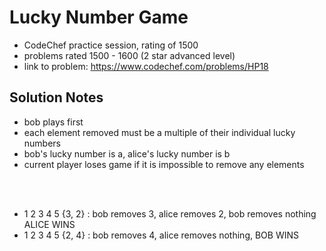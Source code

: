 # Lucky Number Game

* CodeChef practice session, rating of 1500
* problems rated 1500 - 1600 (2 star advanced level)
* link to problem: https://www.codechef.com/problems/HP18

## Solution Notes

* bob plays first
* each element removed must be a multiple of their individual lucky numbers
* bob's lucky number is a, alice's lucky number is b
* current player loses game if it is impossible to remove any elements

<br> <br>

* 1 2 3 4 5 {3, 2} : bob removes 3,
                     alice removes 2,
                     bob removes nothing
                     ALICE WINS
* 1 2 3 4 5 {2, 4} : bob removes 4,
                     alice removes nothing,
                     BOB WINS
